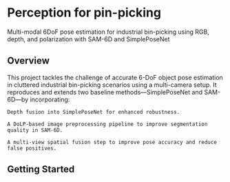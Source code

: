 # Perception for pin-picking

Multi-modal 6DoF pose estimation for industrial bin-picking using RGB, depth, and polarization with SAM-6D and SimplePoseNet

## Overview

This project tackles the challenge of accurate 6-DoF object pose estimation in cluttered industrial bin-picking scenarios using a multi-camera setup. It reproduces and extends two baseline methods—SimplePoseNet and SAM-6D—by incorporating:

    Depth fusion into SimplePoseNet for enhanced robustness.

    A DoLP-based image preprocessing pipeline to improve segmentation quality in SAM-6D.

    A multi-view spatial fusion step to improve pose accuracy and reduce false positives.

## Getting Started
